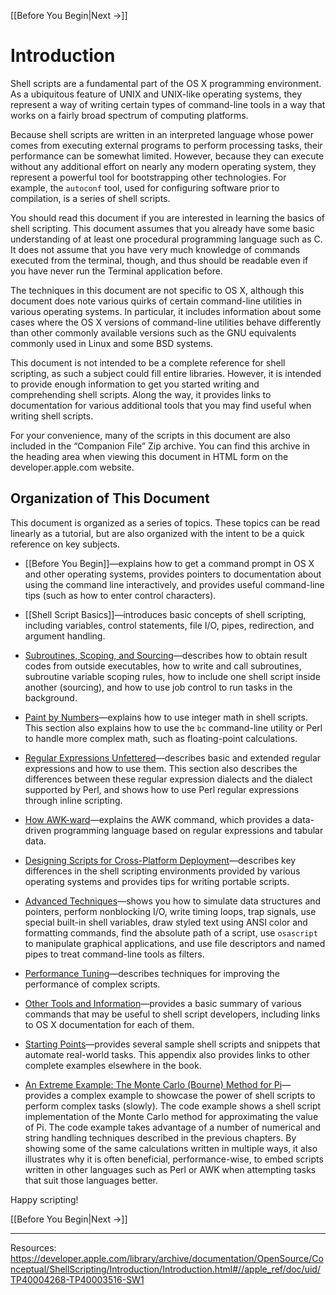 
[[Before You Begin|Next ->]]

# Introduction

Shell scripts are a fundamental part of the OS X programming environment. As a ubiquitous feature of UNIX and UNIX-like operating systems, they represent a way of writing certain types of command-line tools in a way that works on a fairly broad spectrum of computing platforms.

Because shell scripts are written in an interpreted language whose power comes from executing external programs to perform processing tasks, their performance can be somewhat limited. However, because they can execute without any additional effort on nearly any modern operating system, they represent a powerful tool for bootstrapping other technologies. For example, the `autoconf` tool, used for configuring software prior to compilation, is a series of shell scripts.

You should read this document if you are interested in learning the basics of shell scripting. This document assumes that you already have some basic understanding of at least one procedural programming language such as C. It does not assume that you have very much knowledge of commands executed from the terminal, though, and thus should be readable even if you have never run the Terminal application before.

The techniques in this document are not specific to OS X, although this document does note various quirks of certain command-line utilities in various operating systems. In particular, it includes information about some cases where the OS X versions of command-line utilities behave differently than other commonly available versions such as the GNU equivalents commonly used in Linux and some BSD systems.

This document is not intended to be a complete reference for shell scripting, as such a subject could fill entire libraries. However, it is intended to provide enough information to get you started writing and comprehending shell scripts. Along the way, it provides links to documentation for various additional tools that you may find useful when writing shell scripts.

For your convenience, many of the scripts in this document are also included in the “Companion File” Zip archive. You can find this archive in the heading area when viewing this document in HTML form on the developer.apple.com website.

## Organization of This Document

This document is organized as a series of topics. These topics can be read linearly as a tutorial, but are also organized with the intent to be a quick reference on key subjects.

- [[Before You Begin]]—explains how to get a command prompt in OS X and other operating systems, provides pointers to documentation about using the command line interactively, and provides useful command-line tips (such as how to enter control characters).
    
- [[Shell Script Basics]]—introduces basic concepts of shell scripting, including variables, control statements, file I/O, pipes, redirection, and argument handling.
    
- [Subroutines, Scoping, and Sourcing](https://developer.apple.com/library/archive/documentation/OpenSource/Conceptual/ShellScripting/SubroutinesandScoping/SubroutinesandScoping.html#//apple_ref/doc/uid/TP40004268-TP40003513-SW1)—describes how to obtain result codes from outside executables, how to write and call subroutines, subroutine variable scoping rules, how to include one shell script inside another (sourcing), and how to use job control to run tasks in the background.
    
- [Paint by Numbers](https://developer.apple.com/library/archive/documentation/OpenSource/Conceptual/ShellScripting/PaintbyNumbers/PaintbyNumbers.html#//apple_ref/doc/uid/TP40004268-TP40003512-SW1)—explains how to use integer math in shell scripts. This section also explains how to use the `bc` command-line utility or Perl to handle more complex math, such as floating-point calculations.
    
- [Regular Expressions Unfettered](https://developer.apple.com/library/archive/documentation/OpenSource/Conceptual/ShellScripting/RegularExpressionsUnfettered/RegularExpressionsUnfettered.html#//apple_ref/doc/uid/TP40004268-CH238-SW7)—describes basic and extended regular expressions and how to use them. This section also describes the differences between these regular expression dialects and the dialect supported by Perl, and shows how to use Perl regular expressions through inline scripting.
    
- [How AWK-ward](https://developer.apple.com/library/archive/documentation/OpenSource/Conceptual/ShellScripting/Howawk-ward/Howawk-ward.html#//apple_ref/doc/uid/TP40004268-TP40003518-SW10)—explains the AWK command, which provides a data-driven programming language based on regular expressions and tabular data.
    
- [Designing Scripts for Cross-Platform Deployment](https://developer.apple.com/library/archive/documentation/OpenSource/Conceptual/ShellScripting/PortingScriptstoMacOSX/PortingScriptstoMacOSX.html#//apple_ref/doc/uid/TP40004268-TP40003517-SW2)—describes key differences in the shell scripting environments provided by various operating systems and provides tips for writing portable scripts.
    
- [Advanced Techniques](https://developer.apple.com/library/archive/documentation/OpenSource/Conceptual/ShellScripting/AdvancedTechniques/AdvancedTechniques.html#//apple_ref/doc/uid/TP40004268-TP40003521-SW35)—shows you how to simulate data structures and pointers, perform nonblocking I/O, write timing loops, trap signals, use special built-in shell variables, draw styled text using ANSI color and formatting commands, find the absolute path of a script, use `osascript` to manipulate graphical applications, and use file descriptors and named pipes to treat command-line tools as filters.
    
- [Performance Tuning](https://developer.apple.com/library/archive/documentation/OpenSource/Conceptual/ShellScripting/performance/performance.html#//apple_ref/doc/uid/TP40004268-TP40003520-SW20)—describes techniques for improving the performance of complex scripts.
    
- [Other Tools and Information](https://developer.apple.com/library/archive/documentation/OpenSource/Conceptual/ShellScripting/ForMoreInformation/ForMoreInformation.html#//apple_ref/doc/uid/TP40004268-TP40003514-SW1)—provides a basic summary of various commands that may be useful to shell script developers, including links to OS X documentation for each of them.
    
- [Starting Points](https://developer.apple.com/library/archive/documentation/OpenSource/Conceptual/ShellScripting/StartingPoints/StartingPoints.html#//apple_ref/doc/uid/TP40004268-CH2-SW1)—provides several sample shell scripts and snippets that automate real-world tasks. This appendix also provides links to other complete examples elsewhere in the book.
    
- [An Extreme Example: The Monte Carlo (Bourne) Method for Pi](https://developer.apple.com/library/archive/documentation/OpenSource/Conceptual/ShellScripting/AnExtremeExample/AnExtremeExample.html#//apple_ref/doc/uid/TP40004268-TP40003515-SW4)—provides a complex example to showcase the power of shell scripts to perform complex tasks (slowly). The code example shows a shell script implementation of the Monte Carlo method for approximating the value of Pi. The code example takes advantage of a number of numerical and string handling techniques described in the previous chapters. By showing some of the same calculations written in multiple ways, it also illustrates why it is often beneficial, performance-wise, to embed scripts written in other languages such as Perl or AWK when attempting tasks that suit those languages better.
    

Happy scripting!

[[Before You Begin|Next ->]]

---
Resources: https://developer.apple.com/library/archive/documentation/OpenSource/Conceptual/ShellScripting/Introduction/Introduction.html#//apple_ref/doc/uid/TP40004268-TP40003516-SW1